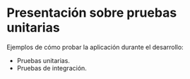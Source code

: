 # Presentación sobre pruebas unitarias

Ejemplos de cómo probar la aplicación durante el desarrollo:

* Pruebas unitarias.
* Pruebas de integración.

